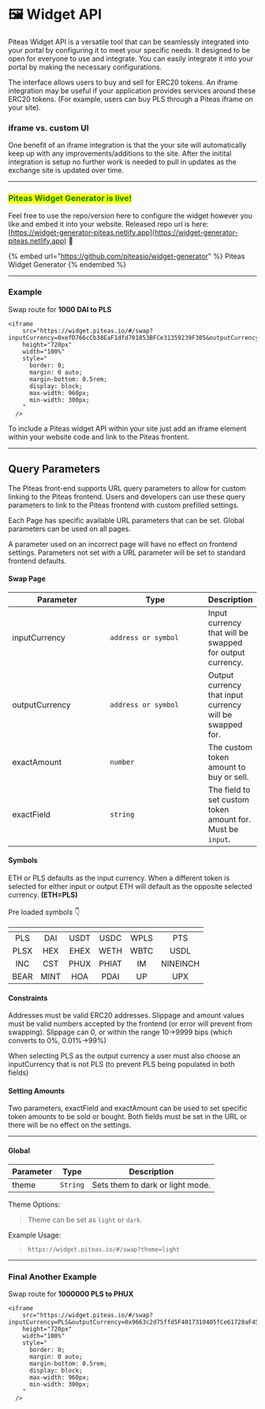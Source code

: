 # 🖼️ Widget API

Piteas Widget API is a versatile tool that can be seamlessly integrated into your portal by configuring it to meet your specific needs. It designed to be open for everyone to use and integrate. You can easily integrate it into your portal by making the necessary configurations.

The interface allows users to buy and sell for ERC20 tokens. An iframe integration may be useful if your application provides services around these ERC20 tokens. (For example, users can buy PLS through a Piteas iframe on your site).

### iframe vs. custom UI

One benefit of an iframe integration is that the your site will automatically keep up with any improvements/additions to the site. After the initital integration is setup no further work is needed to pull in updates as the exchange site is updated over time.

***

### <mark style="color:green;">Piteas Widget Generator is live!</mark>&#x20;

Feel free to use the repo/version here to configure the widget however you like and embed it into your website. Released repo url is here: [https://widget-generator-piteas.netlify.app](https://widget-generator-piteas.netlify.app) :tada:

{% embed url="https://github.com/piteasio/widget-generator" %}
Piteas Widget Generator
{% endembed %}

***

### Example

Swap route for **1000 DAI to PLS**

```
<iframe
    src="https://widget.piteas.io/#/swap?inputCurrency=0xefD766cCb38EaF1dfd701853BFCe31359239F305&outputCurrency=PLS&exactField=input&exactAmount=1000"
    height="720px"
    width="100%"
    style="
      border: 0;
      margin: 0 auto;
      margin-bottom: 0.5rem;
      display: block;
      max-width: 960px;
      min-width: 300px;
    "
  />
```

To include a Piteas widget API within your site just add an iframe element within your website code and link to the Piteas frontent.

***

## Query Parameters

The Piteas  front-end supports URL query parameters to allow for custom linking to the Piteas frontend. Users and developers can use these query parameters to link to the Piteas frontend with custom prefilled settings.

Each Page has specific available URL parameters that can be set. Global parameters can be used on all pages.

A parameter used on an incorrect page will have no effect on frontend settings. Parameters not set with a URL parameter will be set to standard frontend defaults.

#### Swap Page[​](https://docs.uniswap.org/contracts/v2/guides/interface-integration/custom-interface-linking#swap-page) <a href="#swap-page" id="swap-page"></a>

<table><thead><tr><th width="196.33333333333331">Parameter</th><th width="210">Type</th><th>Description</th></tr></thead><tbody><tr><td>inputCurrency</td><td><code>address or symbol</code></td><td>Input currency that will be swapped for output currency.</td></tr><tr><td>outputCurrency</td><td><code>address or symbol</code></td><td>Output currency that input currency will be swapped for.</td></tr><tr><td>exactAmount</td><td><code>number</code></td><td>The custom token amount to buy or sell.</td></tr><tr><td>exactField</td><td><code>string</code></td><td>The field to set custom token amount for. Must be <code>input</code>.</td></tr></tbody></table>

#### Symbols[​](https://docs.uniswap.org/contracts/v2/guides/interface-integration/custom-interface-linking#defaults) <a href="#defaults" id="defaults"></a>

ETH or PLS defaults as the input currency. When a different token is selected for either input or output ETH will default as the opposite selected currency. **(ETH=PLS)**\
\
Pre loaded symbols 👇

<table data-header-hidden data-full-width="false"><thead><tr><th align="center"></th><th align="center"></th><th align="center"></th><th align="center"></th><th align="center"></th><th align="center"></th></tr></thead><tbody><tr><td align="center">PLS</td><td align="center">DAI</td><td align="center">USDT</td><td align="center">USDC</td><td align="center">WPLS</td><td align="center">PTS</td></tr><tr><td align="center">PLSX</td><td align="center">HEX</td><td align="center">EHEX</td><td align="center">WETH</td><td align="center">WBTC</td><td align="center">USDL</td></tr><tr><td align="center">INC</td><td align="center">CST</td><td align="center">PHUX</td><td align="center">PHIAT</td><td align="center">IM</td><td align="center">NINEINCH</td></tr><tr><td align="center">BEAR</td><td align="center">MINT</td><td align="center">HOA</td><td align="center">PDAI</td><td align="center">UP</td><td align="center">UPX</td></tr></tbody></table>

#### Constraints[​](https://docs.uniswap.org/contracts/v2/guides/interface-integration/custom-interface-linking#constraints) <a href="#constraints" id="constraints"></a>

Addresses must be valid ERC20 addresses. Slippage and amount values must be valid numbers accepted by the frontend (or error will prevent from swapping). Slippage can 0, or within the range 10->9999 bips (which converts to 0%, 0.01%->99%)

When selecting PLS as the output currency a user must also choose an inputCurrency that is not PLS (to prevent PLS being populated in both fields)

#### Setting Amounts[​](https://docs.uniswap.org/contracts/v2/guides/interface-integration/custom-interface-linking#setting-amounts) <a href="#setting-amounts" id="setting-amounts"></a>

Two parameters, exactField and exactAmount can be used to set specific token amounts to be sold or bought. Both fields must be set in the URL or there will be no effect on the settings.

***

#### Global[​](https://docs.uniswap.org/contracts/v2/guides/interface-integration/custom-interface-linking#global) <a href="#global" id="global"></a>

<table data-full-width="false"><thead><tr><th>Parameter</th><th>Type</th><th>Description</th></tr></thead><tbody><tr><td>theme</td><td><code>String</code></td><td>Sets them to dark or light mode.</td></tr></tbody></table>

Theme Options:[​](https://docs.uniswap.org/contracts/v2/guides/interface-integration/custom-interface-linking#theme-options)

> Theme can be set as `light` or `dark`.

Example Usage:[​](https://docs.uniswap.org/contracts/v2/guides/interface-integration/custom-interface-linking#example-usage)

> `https://widget.piteas.io/#/swap?theme=light`

***

### Final Another Example

Swap route for **1000000 PLS to PHUX**

```
<iframe
    src="https://widget.piteas.io/#/swap?inputCurrency=PLS&outputCurrency=0x9663c2d75ffd5F4017310405fCe61720aF45B829&theme=dark&exactField=input&exactAmount=1000000"
    height="720px"
    width="100%"
    style="
      border: 0;
      margin: 0 auto;
      margin-bottom: 0.5rem;
      display: block;
      max-width: 960px;
      min-width: 300px;
    "
  />
```

